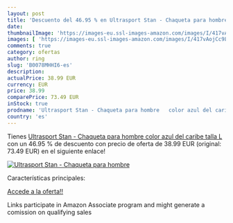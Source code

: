 ```yaml
---
layout: post
title: 'Descuento del 46.95 % en Ultrasport Stan - Chaqueta para hombre  '
date: 
thumbnailImage: 'https://images-eu.ssl-images-amazon.com/images/I/417vAojCc9L._SL200_.jpg'
images: [ 'https://images-eu.ssl-images-amazon.com/images/I/417vAojCc9L._SL200_.jpg' ]
comments: true
category: ofertas
author: ring
slug: 'B0078MHHI6-es'
description:
actualPrice: 38.99 EUR
currency: EUR
price: 38.99
comparePrice: 73.49 EUR
inStock: true
prodname: 'Ultrasport Stan - Chaqueta para hombre   color azul del caribe  talla L'
country: 'es'
---
```


Tienes [Ultrasport Stan - Chaqueta para hombre   color azul del caribe  talla L](https://www.amazon.es/dp/B0078MHHI6/?tag=tolees-21) con un 46.95 % de descuento con precio de oferta de 38.99 EUR (original: 73.49 EUR) en el siguiente enlace!

[![Ultrasport Stan - Chaqueta para hombre  ](https://images-eu.ssl-images-amazon.com/images/I/417vAojCc9L._SL200_.jpg)](https://www.amazon.es/dp/B0078MHHI6/?tag=tolees-21)

Características principales:


[Accede a la oferta!!](https://www.amazon.es/dp/B0078MHHI6/?tag=tolees-21)

Links participate in Amazon Associate program and might generate a comission on qualifying sales


